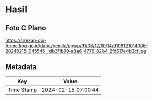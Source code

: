 # Hasil

## Foto C Plano

https://sirekap-obj-formc.kpu.go.id/dabc/pemilu/ppwp/91/06/12/10/14/9106121014006-20240215-045545--db3f1b99-a8a6-4776-82b4-2fd617e4b3cf.jpg


## Metadata

| Key        | Value               |
| ---------- | ------------------- |
| Time Stamp | 2024-02-15 07:00:44 |



